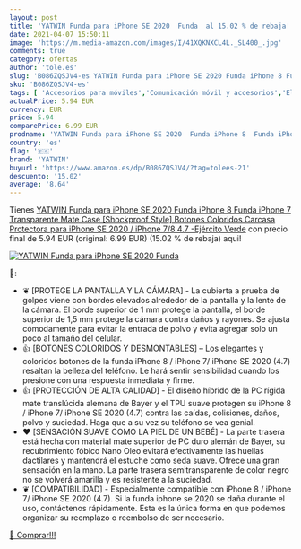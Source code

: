 ```yaml
---
layout: post
title: 'YATWIN Funda para iPhone SE 2020  Funda  al 15.02 % de rebaja'
date: 2021-04-07 15:50:11
image: 'https://m.media-amazon.com/images/I/41XQKNXCL4L._SL400_.jpg'
comments: true
category: ofertas
author: 'tole.es'
slug: 'B086ZQSJV4-es YATWIN Funda para iPhone SE 2020 Funda iPhone 8 Funda...'
sku: 'B086ZQSJV4-es'
tags: [ 'Accesorios para móviles','Comunicación móvil y accesorios','Electrónica','Fundas y carcasas para teléfonos móviles','iphone','yatwin', ]
actualPrice: 5.94 EUR
currency: EUR
price: 5.94
comparePrice: 6.99 EUR
prodname: 'YATWIN Funda para iPhone SE 2020  Funda iPhone 8  Funda iPhone 7 Transparente Mate Case  [Shockproof Style] Botones Coloridos  Carcasa Protectora para iPhone SE 2020 / iPhone 7/8 4.7  -Ejército Verde'
country: 'es'
flag: '🇪🇸'
brand: 'YATWIN'
buyurl: 'https://www.amazon.es/dp/B086ZQSJV4/?tag=tolees-21'
descuento: '15.02'
average: '8.64'
---
```


Tienes [YATWIN Funda para iPhone SE 2020  Funda iPhone 8  Funda iPhone 7 Transparente Mate Case  [Shockproof Style] Botones Coloridos  Carcasa Protectora para iPhone SE 2020 / iPhone 7/8 4.7  -Ejército Verde](https://www.amazon.es/dp/B086ZQSJV4/?tag=tolees-21) con precio final de  5.94 EUR (original: 6.99 EUR) (15.02 %  de rebaja) aqui!

[![YATWIN Funda para iPhone SE 2020  Funda ](https://m.media-amazon.com/images/I/41XQKNXCL4L._SL400_.jpg)](https://www.amazon.es/dp/B086ZQSJV4/?tag=tolees-21)

🔎:

- ❦ [PROTEGE LA PANTALLA Y LA CÁMARA] - La cubierta a prueba de golpes viene con bordes elevados alrededor de la pantalla y la lente de la cámara. El borde superior de 1 mm protege la pantalla, el borde superior de 1,5 mm protege la cámara contra daños y rayones. Se ajusta cómodamente para evitar la entrada de polvo y evita agregar solo un poco al tamaño del celular.
- 👍 [BOTONES COLORIDOS Y DESMONTABLES] – Los elegantes y coloridos botones de la funda iPhone 8 / iPhone 7/ iPhone SE 2020 (4.7) resaltan la belleza del teléfono. Le hará sentir sensibilidad cuando los presione con una respuesta inmediata y firme.
- 👍 [PROTECCIÓN DE ALTA CALIDAD] - El diseño híbrido de la PC rígida mate translúcida alemana de Bayer y el TPU suave protegen su iPhone 8 / iPhone 7/ iPhone SE 2020 (4.7) contra las caídas, colisiones, daños, polvo y suciedad. Haga que a su vez su teléfono se vea genial.
- ❤️ [SENSACIÓN SUAVE COMO LA PIEL DE UN BEBÉ] - La parte trasera está hecha con material mate superior de PC duro alemán de Bayer, su recubrimiento fóbico Nano Oleo evitará efectivamente las huellas dactilares y mantendrá el estuche como seda suave. Ofrece una gran sensación en la mano. La parte trasera semitransparente de color negro no se volverá amarilla y es resistente a la suciedad.
- ❦ [COMPATIBILIDAD] - Especialmente compatible con iPhone 8 / iPhone 7/ iPhone SE 2020 (4.7). Si la funda iphone se 2020 se daña durante el uso, contáctenos rápidamente. Esta es la única forma en que podemos organizar su reemplazo o reembolso de ser necesario.

[🛒 Comprar!!!](https://www.amazon.es/dp/B086ZQSJV4/?tag=tolees-21)
